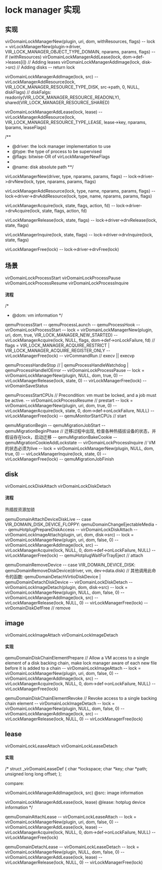 # lock manager 实现

## 实现

virDomainLockManagerNew(plugin, uri, dom, withResources, flags)
 -- lock = virLockManagerNew(plugin->driver, VIR_LOCK_MANAGER_OBJECT_TYPE_DOMAIN, nparams, params, flags)
 -- if (withResources)
        virDomainLockManagerAddLease(lock, dom->def->leases[i]) // Adding leases
        virDomainLockManagerAddImage(lock, disk->src) // Adding disks
 -- return lock

virDomainLockManagerAddImage(lock, src)
 -- virLockManagerAddResource(lock, VIR_LOCK_MANAGER_RESOURCE_TYPE_DISK, src->path, 0, NULL, diskFlags) 
        // diskFalgs: readonly(VIR_LOCK_MANAGER_RESOURCE_READONLY), shared(VIR_LOCK_MANAGER_RESOURCE_SHARED)

virDomainLockManagerAddLease(lock, lease)
 -- virLockManagerAddResource(lock, VIR_LOCK_MANAGER_RESOURCE_TYPE_LEASE, lease->key, nparams, lparams, leaseFlags)

/**
 * @driver: the lock manager implementation to use
 * @type: the type of process to be supervised
 * @flags: bitwise-OR of virLockManagerNewFlags
 *
 * @name: disk absolute path
**/

virLockManagerNew(driver, type, nparams, params, flags)
 -- lock->driver->drvNew(lock, type, nparams, params, flags)

virLockManagerAddResource(lock, type, name, nparams, params, flags)
 -- lock->driver->drvAddResource(lock, type, name, nparams, params, flags)

virLockManagerAcquire(lock, state, flags, action, fd)
 -- lock->driver->drvAcquire(lock, state, flags, action, fd)

virLockManagerRelease(lock, state, flags)
 -- lock->driver->drvRelease(lock, state, flags)

virLockManagerInquire(lock, state, flags)
 -- lock->driver->drvInquire(lock, state, flags)

virLockManagerFree(lock)
 -- lock->driver->drvFree(lock)


## 场景

virDomainLockProcessStart
virDomainLockProcessPause
virDomainLockProcessResume
virDomainLockProcessInquire

#### 流程

/*
 * @dom: vm information
 */

qemuProcessStart
 -- qemuProcessLaunch
     -- qemuProcessHook
         -- virDomainLockProcessStart
             -- lock = virDomainLockManagerNew(plugin, uri, dom, true, VIR_LOCK_MANAGER_NEW_STARTED)
             -- virLockManagerAcquire(lock, NULL, flags, dom->def->onLockFailure, fd)
                    // flags = VIR_LOCK_MANAGER_ACQUIRE_RESTRICT | VIR_LOCK_MANAGER_ACQUIRE_REGISTER_ONLY
             -- virLockManagerFree(lock)
     -- virCommandRun // execv || execvp

qemuProcessHandleStop // | qemuProcessHandleWatchdog | qemuProcessHandleIOError
 -- virDomainLockProcessPause
     -- lock = virDomainLockManagerNew(plugin, NULL, dom, true, 0)
     -- virLockManagerRelease(lock, state, 0)
     -- virLockManagerFree(lock)
 -- virDomainSaveStatus

qemuProcessStartCPUs // Precondition: vm must be locked, and a job must be active.
 -- virDomainLockProcessResume // prestart
     -- lock = virDomainLockManagerNew(plugin, uri, dom, true, 0)
     -- virLockManagerAcquire(lock, state, 0, dom->def->onLockFailure, NULL)
     -- virLockManagerFree(lock)
 -- qemuMonitorStartCPUs // start

qemuMigrationBegin
 -- qemuMigrationJobStart
 -- qemuMigrationBeginPhase // 迁移过程中出现, 检查各种热插拔设备的状态，并假设存在lock，启动迁移
     -- qemuMigrationBakeCookie
         -- qemuMigrationCookieAddLockstate
             -- virDomainLockProcessInquire // VM 的状态必须为live
                 -- lock = virDomainLockManagerNew(plugin, NULL, dom, true, 0)
                 -- virLockManagerInquire(lock, state, 0)
                 -- virLockManagerFree(lock)
 -- qemuMigrationJobFinish

## disk
virDomainLockDiskAttach
virDomainLockDiskDetach

#### 流程

热插拔资源加锁

qemuDomainAttachDeviceDiskLive
 -- case VIR_DOMAIN_DISK_DEVICE_FLOPPY:
        qemuDomainChangeEjectableMedia
         -- qemuHotplugPrepareDiskAccess
             -- virDomainLockDiskAttach
                 -- virDomainLockImageAttach(plugin, uri, dom, disk->src)
                     -- lock = virDomainLockManagerNew(plugin, uri, dom, false, 0)
                     -- virDomainLockManagerAddImage(lock, src)
                     -- virLockManagerAcquire(lock, NULL, 0, dom->def->onLockFailure, NULL)
                     -- virLockManagerFree(lock)
         -- qemuHotplugWaitForTrayEject // attach

qemuDomainRemoveDevice
 -- case VIR_DOMAIN_DEVICE_DISK:
        qemuDomainRemoveDiskDevice(driver, vm, dev->data.disk) // 其他调用此命令的函数: qemuDomainDetachVirtioDiskDevice | qemuDomainDetachDiskDevice
         -- virDomainLockDiskDetach
             -- virDomainLockImageDetach(plugin, dom, disk->src)
                 -- lock = virDomainLockManagerNew(plugin, NULL, dom, false, 0)
                 -- virDomainLockManagerAddImage(lock, src)
                 -- virLockManagerRelease(lock, NULL, 0)
                 -- virLockManagerFree(lock)
         -- virDomainDiskDefFree // remove

## image
virDomainLockImageAttach
virDomainLockImageDetach

#### 实现

qemuDomainDiskChainElementPrepare // Allow a VM access to a single element of a disk backing chain, make lock manager aware of each new file before it is added to a chain
 -- virDomainLockImageAttach
     -- lock = virDomainLockManagerNew(plugin, uri, dom, false, 0)
     -- virDomainLockManagerAddImage(lock, src)
     -- virLockManagerAcquire(lock, NULL, 0, dom->def->onLockFailure, NULL)
     -- virLockManagerFree(lock)

qemuDomainDiskChainElementRevoke // Revoke access to a single backing chain element
 -- virDomainLockImageDetach
     -- lock = virDomainLockManagerNew(plugin, NULL, dom, false, 0)
     -- virDomainLockManagerAddImage(lock, src)
     -- virLockManagerRelease(lock, NULL, 0)
     -- virLockManagerFree(lock)

## lease
virDomainLockLeaseAttach
virDomainLockLeaseDetach

#### 实现

/*
struct _virDomainLeaseDef {
    char *lockspace;
    char *key;
    char *path;
    unsigned long long offset;
};

compare:

virDomainLockManagerAddImage(lock, src)
@src: image information

virDomainLockManagerAddLease(lock, lease)
@lease: hotplug device information
*/

qemuDomainAttachLease
 -- virDomainLockLeaseAttach
     -- lock = virDomainLockManagerNew(plugin, uri, dom, false, 0)
     -- virDomainLockManagerAddLease(lock, lease)
     -- virLockManagerAcquire(lock, NULL, 0, dom->def->onLockFailure, NULL)
     -- virLockManagerFree(lock)

qemuDomainDetachLease
 -- virDomainLockLeaseDetach
     -- lock = virDomainLockManagerNew(plugin, NULL, dom, false, 0)
     -- virDomainLockManagerAddLease(lock, lease)
     -- virLockManagerRelease(lock, NULL, 0)
 -- virLockManagerFree(lock)
